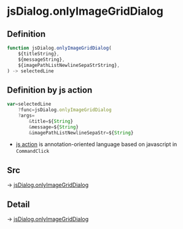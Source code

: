 # jsDialog.onlyImageGridDialog

## Definition

```js.js
function jsDialog.onlyImageGridDialog(
	${titleString},
	${messageString},
	${imagePathListNewlineSepaStrString},
) -> selectedLine
```


## Definition by js action

```js.js
var=selectedLine
	?func=jsDialog.onlyImageGridDialog
	?args=
		&title=${String}
		&message=${String}
		&imagePathListNewlineSepaStr=${String}
```

- [js action](#) is annotation-oriented language based on javascript in `CommandClick`



## Src

-> [jsDialog.onlyImageGridDialog](https://github.com/puutaro/CommandClick/blob/master/app/src/main/java/com/puutaro/commandclick/fragment_lib/terminal_fragment/js_interface/dialog/JsDialog.kt#L212)

## Detail

-> [jsDialog.onlyImageGridDialog](https://github.com/puutaro/CommandClick/blob/master/md/developer/js_interface/details/dialog/JsDialog/onlyImageGridDialog.md)
